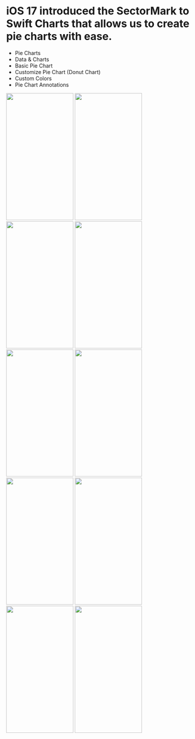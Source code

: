 iOS 17 introduced the SectorMark to Swift Charts that allows us to create pie charts with ease.
===============================================================================================

- Pie Charts
- Data & Charts
- Basic Pie Chart
- Customize Pie Chart (Donut Chart)
- Custom Colors
- Pie Chart Annotations

<img src="https://github.com/Elaidzha1940/PieCharts/assets/64445918/5ffea839-c123-48ce-86c2-499b6c8a6a03" width="180" height="340">
<img src="https://github.com/Elaidzha1940/PieCharts/assets/64445918/f18010ec-c930-4e3e-9d45-951f7de7d38e" width="180" height="340">
<img src="https://github.com/Elaidzha1940/PieCharts/assets/64445918/51509717-505e-4939-b802-912b84ff2ec5" width="180" height="340">
<img src="https://github.com/Elaidzha1940/PieCharts/assets/64445918/b2ffbecc-2434-40e0-ab4b-07bab7746ecc" width="180" height="340">
<img src="https://github.com/Elaidzha1940/PieCharts/assets/64445918/0f13fb0a-2d97-445f-ba4a-31750c5c2abf" width="180" height="340">
<img src="https://github.com/Elaidzha1940/PieCharts/assets/64445918/e1258f9d-4794-4e76-a4c8-870bdde88fb6" width="180" height="340">
<img src="https://github.com/Elaidzha1940/PieCharts/assets/64445918/8d7c2c27-69f4-45ab-9a91-cb4b72bf6bf4" width="180" height="340">
<img src="https://github.com/Elaidzha1940/PieCharts/assets/64445918/e1433b5e-1707-43a4-9564-8ddd7dd6edb7" width="180" height="340">
<img src="https://github.com/Elaidzha1940/PieCharts/assets/64445918/9892b134-230e-44b0-b4b2-aea68e130e6c" width="180" height="340">
<img src="https://github.com/Elaidzha1940/PieCharts/assets/64445918/c303b675-98dd-48cf-8629-475dc16e844e" width="180" height="340">
